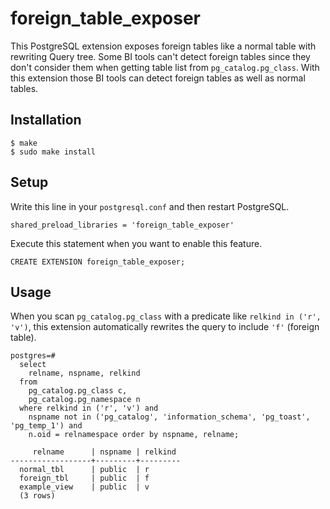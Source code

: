 # foreign_table_exposer

This PostgreSQL extension exposes foreign tables like a normal table with rewriting Query tree. Some BI tools can't detect foreign tables since they don't consider them when getting table list from `pg_catalog.pg_class`. With this extension those BI tools can detect foreign tables as well as normal tables.

## Installation

    $ make
    $ sudo make install

## Setup
Write this line in your `postgresql.conf` and then restart PostgreSQL.

    shared_preload_libraries = 'foreign_table_exposer'

Execute this statement when you want to enable this feature.

    CREATE EXTENSION foreign_table_exposer;
    
## Usage
When you scan `pg_catalog.pg_class` with a predicate like `relkind in ('r', 'v')`, this extension automatically rewrites the query to include `'f'` (foreign table).

    postgres=#
      select
        relname, nspname, relkind
      from
        pg_catalog.pg_class c,
        pg_catalog.pg_namespace n
      where relkind in ('r', 'v') and
        nspname not in ('pg_catalog', 'information_schema', 'pg_toast', 'pg_temp_1') and
        n.oid = relnamespace order by nspname, relname;

         relname      | nspname | relkind
    ------------------+---------+---------
      normal_tbl      | public  | r
      foreign_tbl     | public  | f
      example_view    | public  | v
      (3 rows)

